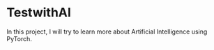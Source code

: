 # TestwithAI
In this project, I will try to learn more about Artificial Intelligence using PyTorch.
